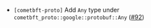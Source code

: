 - `[cometbft-proto]` Add `Any` type under
  `cometbft_proto::google::protobuf::Any`
  ([\#92](https://github.com/cometbft/cometbft-rs/issues/92))
